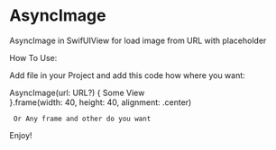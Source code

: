 # AsyncImage
AsyncImage in SwifUIView for load image from URL with placeholder


How To Use:

Add file in your Project and add this code how where you want:

 AsyncImage(url: URL?) {
   Some View          
   }.frame(width: 40, height: 40, alignment: .center)
     
     Or Any frame and other do you want
   Enjoy!
